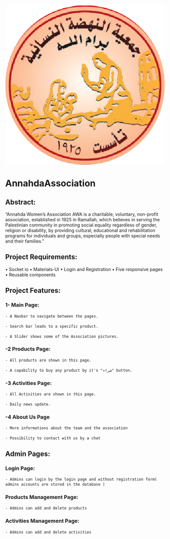 ![logo](https://raw.githubusercontent.com/nizamra/AnnahdaAssociation/master/client/src/nahda.png)


# AnnahdaAssociation


## Abstract:
 “Annahda Women’s Association AWA is a charitable, voluntary, non-profit association, established in 1925 in Ramallah, which believes in serving the Palestinian community in promoting social equality regardless of gender, religion or disability, by providing cultural, educational and rehabilitation programs for individuals and groups, especially people with special needs and their families.” 


## Project Requirements:
•	Socket io
•	Materials-UI
•	Login and Registration
•	Five responsive pages
•	Reusable components


## Project Features:

### 1- Main Page:

    - A Navbar to navigate between the pages.
    
    - Search bar leads to a specific product.
    
    - A Slider shows some of the Association pictures.
    
    
### -2 Products Page:

    - All products are shown in this page.
    
    - A capability to buy any product by it's "شراء" button.
    
    
### -3 Activities Page:    

    - All Activities are shown in this page.
    
    - Daily news update.


### -4 About Us Page

    - More informations about the team and the association
    
    - Possibility to contact with us by a chat



## Admin Pages:


### Login Page:
    
    - Admins can login by the login page and without registration form( admins accounts are stored in the database )
 
### Products Management Page:

    - Admins can add and delete products
  

### Activities Management Page:

    - Admins can add and delete activities









